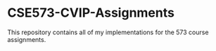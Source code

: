 # CSE573-CVIP-Assignments
This repository contains all of my implementations for the 573 course assignments.
